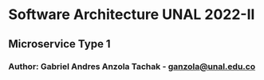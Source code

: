 # Software Architecture UNAL 2022-II
## Microservice Type 1
### Author: Gabriel Andres Anzola Tachak - [ganzola@unal.edu.co](mailto:ganzola@unal.edu.co)

